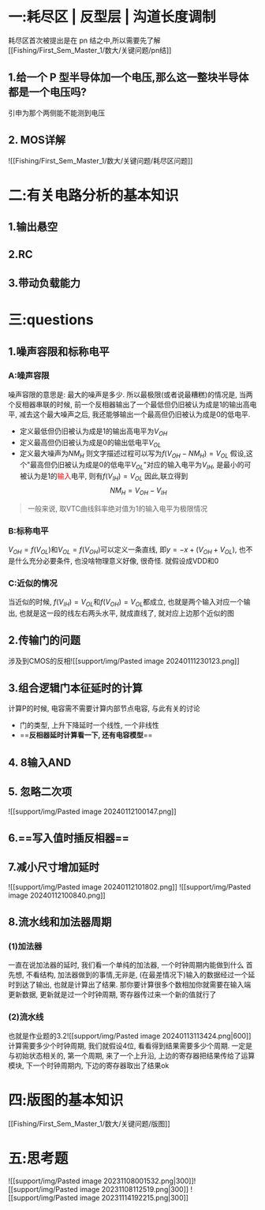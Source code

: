 # 一:耗尽区  |  反型层  |  沟道长度调制
耗尽区首次被提出是在 pn 结之中,所以需要先了解[[Fishing/First_Sem_Master_1/数大/关键问题/pn结]]
## 1.给一个 P 型半导体加一个电压,那么这一整块半导体都是一个电压吗?
引申为那个两侧能不能测到电压
## 2. MOS详解
![[Fishing/First_Sem_Master_1/数大/关键问题/耗尽区问题]]
# 二:有关电路分析的基本知识
## 1.输出悬空
## 2.RC
## 3.带动负载能力


# 三:questions
## 1.噪声容限和标称电平
### A:噪声容限
噪声容限的意思是: 最大的噪声是多少. 
所以最极限(或者说最糟糕)的情况是, 当两个反相器串联的时候, 前一个反相器输出了一个最低但仍旧被认为成是1的输出高电平, 减去这个最大噪声之后, 我还能够输出一个最高但仍旧被认为成是0的低电平.
- 定义最低但仍旧被认为成是1的输出高电平为$V_{OH}$
- 定义最高但仍旧被认为成是0的输出低电平$V_{OL}$
- 定义最大噪声为$NM_{H}$
则文字描述过程可以写为$f(V_{OH}-NM_{H})=V_{OL}$
假设,这个"最高但仍旧被认为成是0的低电平$V_{OL}$"对应的输入电平为$V_{IH}$, 是最小的可被认为是1的<font color="#ff0000">输入</font>电平, 则有$f(V_{IH})=V_{OL}$
因此,联立得到$$NM_{H}=V_{OH}-V_{IH}$$
> 一般来说, 取VTC曲线斜率绝对值为1的输入电平为极限情况
### B:标称电平
$V_{OH}=f(V_{OL})$和$V_{OL}=f(V_{OH})$可以定义一条直线, 即$y=-x+(V_{OH}+V_{OL})$, 也不是什么充分必要条件, 也没啥物理意义好像, 很奇怪. 就假设成VDD和0
### C:近似的情况
当近似的时候, $f(V_{IH})=V_{OL}$和$f(V_{OH})=V_{OL}$都成立, 也就是两个输入对应一个输出, 也就是这一段的线左右两头水平, 就成直线了, 就对应上边那个近似的图
## 2.传输门的问题
涉及到CMOS的反相![[support/img/Pasted image 20240111230123.png]]
## 3.组合逻辑门本征延时的计算
计算P的时候, 电容需不需要计算内部节点电容, 与此有关的讨论
- 门的类型, 上升下降延时一个线性, 一个非线性
- ==**反相器延时计算看一下, 还有电容模型**==
## 4. 8输入AND
## 5. 忽略二次项
![[support/img/Pasted image 20240112100147.png]]
## 6.==**写入值时插反相器**==
## 7.减小尺寸增加延时
![[support/img/Pasted image 20240112101802.png]]
![[support/img/Pasted image 20240112100840.png]]
## 8.流水线和加法器周期
### (1)加法器
一直在说加法器的延时, 我们看一个单纯的加法器, 一个时钟周期内能做到什么
首先想, 不看结构, 加法器做到的事情,无非是, (在最差情况下)输入的数据经过一个延时到达了输出, 也就是计算出了结果.
那你要计算很多个数相加你就需要在输入端更新数据, 更新就是过一个时钟周期, 寄存器传过来一个新的值就行了
### (2)流水线
也就是作业题的3.2![[support/img/Pasted image 20240113113424.png|600]]
计算需要多少个时钟周期, 我们就假设4位, 看看得到结果需要多少个周期.
一定是与初始状态相关的, 第一个周期, 来了一个上升沿, 上边的寄存器把结果传给了运算模块, 下一个时钟周期内, 下边的寄存器取出了结果ok
# 四:版图的基本知识
 [[Fishing/First_Sem_Master_1/数大/关键问题/版图]]
# 五:思考题
![[support/img/Pasted image 20231108001532.png|300]]![[support/img/Pasted image 20231108112519.png|300]]
![[support/img/Pasted image 20231114192215.png|300]]